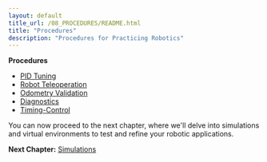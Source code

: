 ```yaml
---
layout: default
title_url: /08_PROCEDURES/README.html
title: "Procedures"
description: "Procedures for Practicing Robotics"
---
```


__Procedures__

- [PID Tuning](/08_PROCEDURES/01_PID/README.html)
- [Robot Teleoperation](02_TELEOP/README.html)
- [Odometry Validation](03_ODOMETRY/README.html)
- [Diagnostics](04_DIAGNOSTICS/README.html)
- [Timing-Control](05_TIMING/README.html)

You can now proceed to the next chapter, where we'll delve into simulations and virtual environments to test and refine your robotic applications.

__Next Chapter:__ [Simulations](../09_SIMULATIONS/README.md)